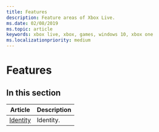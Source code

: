 ```yaml
---
title: Features
description: Feature areas of Xbox Live.
ms.date: 02/08/2019
ms.topic: article
keywords: xbox live, xbox, games, windows 10, xbox one
ms.localizationpriority: medium
---
```

# Features


## In this section

| Article | Description |
|---------|-------------|
| [Identity](identity/index.md) | Identity. |
